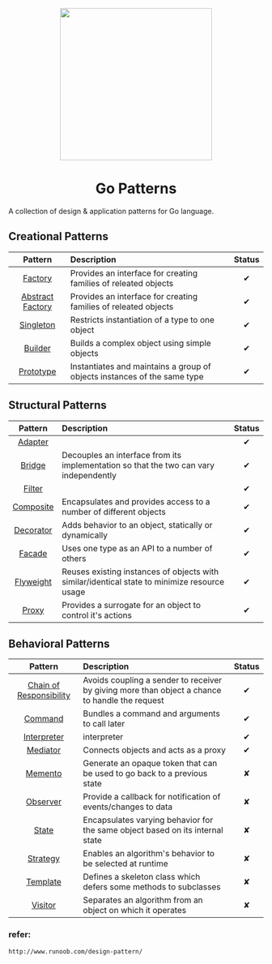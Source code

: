 <p align="center">
  <img src="https://helight.info/wp-content/uploads/2018/03/timg-267x300.jpg" height="300">
  <h1 align="center">
    Go Patterns
    <br>
  </h1>
</p>

A collection of design & application patterns for Go language.

## Creational Patterns

| Pattern | Description | Status |
|:-------:|:----------- |:------:|
| [Factory](/creational/01_factory/)|Provides an interface for creating families of releated objects | ✔ |
| [Abstract Factory](/creational/02_abstractfactory/) | Provides an interface for creating families of releated objects | ✔ |
| [Singleton](/creational/03_singleton) | Restricts instantiation of a type to one object | ✔ |
| [Builder](/creational/04_builder/) | Builds a complex object using simple objects | ✔ |
| [Prototype](/creational/05_prototype) | Instantiates and maintains a group of objects instances of the same type | ✔ |


## Structural Patterns

| Pattern | Description | Status |
|:-------:|:----------- |:------:|
| [Adapter](/structural/06_adapter) |  | ✔ |
| [Bridge](/structural/07_bridge) | Decouples an interface from its implementation so that the two can vary independently | ✔ |
| [Filter](/structural/08_filter) |  | ✔ |
| [Composite](/structural/09_composite) | Encapsulates and provides access to a number of different objects | ✔ |
| [Decorator](/structural/10_decorator) | Adds behavior to an object, statically or dynamically | ✔ |
| [Facade](/structural/11_facade) | Uses one type as an API to a number of others | ✔ |
| [Flyweight](/structural/12_flyweight) | Reuses existing instances of objects with similar/identical state to minimize resource usage | ✔ |
| [Proxy](/structural/13_proxy) | Provides a surrogate for an object to control it's actions | ✔ |

## Behavioral Patterns

| Pattern | Description | Status |
|:-------:|:----------- |:------:|
| [Chain of Responsibility](/behavioral/14_chain) | Avoids coupling a sender to receiver by giving more than object a chance to handle the request | ✔ |
| [Command](/behavioral/15_command) | Bundles a command and arguments to call later | ✔ |
| [Interpreter](/behavioral/16_interpreter) | interpreter | ✔ |
| [Mediator](/behavioral/17_mediator) | Connects objects and acts as a proxy | ✔ |
| [Memento](/behavioral/18_memento) | Generate an opaque token that can be used to go back to a previous state | ✘ |
| [Observer](/behavioral/19_observer) | Provide a callback for notification of events/changes to data | ✘ |
| [State](/behavioral/20_state) | Encapsulates varying behavior for the same object based on its internal state | ✘ |
| [Strategy](/behavioral/21_strategy) | Enables an algorithm's behavior to be selected at runtime | ✘ |
| [Template](/behavioral/22_template) | Defines a skeleton class which defers some methods to subclasses | ✘ |
| [Visitor](/behavioral/23_visitor) | Separates an algorithm from an object on which it operates | ✘ |

### refer:
	http://www.runoob.com/design-pattern/
